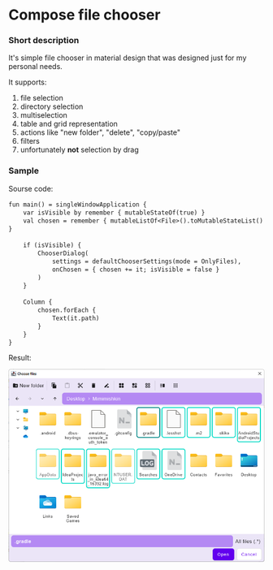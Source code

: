# Compose file chooser
### Short description
It's simple file chooser in material design that was designed just for my personal needs.

It supports:
1. file selection
2. directory selection
3. multiselection
4. table and grid representation
5. actions like "new folder", "delete", "copy/paste"
6. filters
7. unfortunately **not** selection by drag

### Sample
Sourse code:

    fun main() = singleWindowApplication {
        var isVisible by remember { mutableStateOf(true) }
        val chosen = remember { mutableListOf<File>().toMutableStateList() }

        if (isVisible) {
            ChooserDialog(
                settings = defaultChooserSettings(mode = OnlyFiles),
                onChosen = { chosen += it; isVisible = false }
            )
        }

        Column {
            chosen.forEach {
                Text(it.path)
            }
        }
    }

Result:

![Sample](screenshots/sample.png)

